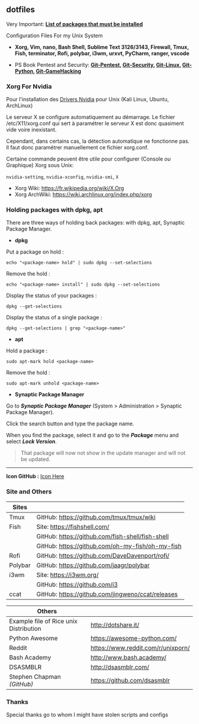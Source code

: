 ## dotfiles

Very Important: **[List of packages that must be installed](https://github.com/PhineasPhreak/dotfiles/tree/master/packages)**

Configuration Files For my Unix System
* **Xorg, Vim, nano, Bash Shell, Sublime Text 3126/3143, Firewall, Tmux, Fish, terminator, Rofi, polybar, i3wm, urxvt, PyCharm, ranger, vscode**

* PS Book Pentest and Security: **[Git-Pentest](https://github.com/enaqx/awesome-pentest), [Git-Security](https://github.com/sbilly/awesome-security), [Git-Linux](https://github.com/aleksandar-todorovic/awesome-linux), [Git-Python](https://github.com/vinta/awesome-python), [Git-GameHacking](https://github.com/dsasmblr/game-hacking)**

### Xorg For Nvidia
Pour l'installation des [Drivers Nvidia](https://github.com/PhineasPhreak/dotfiles/blob/master/configs/etc/X11/README.md) pour Unix (Kali Linux, Ubuntu, ArchLinux)

Le serveur X se configure automatiquement au démarrage.
Le fichier /etc/X11/xorg.conf qui sert à paramétrer le serveur X est donc quasiment vide voire inexistant.

Cependant, dans certains cas, la détection automatique ne fonctionne pas.
Il faut donc paramétrer manuellement ce fichier xorg.conf.

Certaine commande peuvent être utile pour configurer (Console *ou* Graphique) Xorg sous Unix:

`nvidia-setting`, `nvidia-xconfig`, `nvidia-smi`, `X`

* Xorg Wiki: https://fr.wikipedia.org/wiki/X.Org
* Xorg ArchWiki: https://wiki.archlinux.org/index.php/xorg

### Holding packages with dpkg, apt

There are three ways of holding back packages: with dpkg, apt, Synaptic Package Manager.

* **dpkg**

Put a package on hold :

`echo "<package-name> hold" | sudo dpkg --set-selections`

Remove the hold :

`echo "<package-name> install" | sudo dpkg --set-selections`

Display the status of your packages :

`dpkg --get-selections`

Display the status of a single package :

`dpkg --get-selections | grep "<package-name>"`

* **apt**

Hold a package :

`sudo apt-mark hold <package-name>`

Remove the hold :

`sudo apt-mark unhold <package-name>`

* **Synaptic Package Manager**

Go to ***Synaptic Package Manager*** (System > Administration > Synaptic Package Manager).

Click the search button and type the package name.

When you find the package, select it and go to the ***Package*** menu and select ***Lock Version***.

>That package will now not show in the update manager and will not be updated.

***

**Icon GitHub :** [Icon Here](https://octicons.github.com/)

### Site and Others

| **Sites** |                                                   |
| --------- | ------------------------------------------------- |
| Tmux      | GitHub: https://github.com/tmux/tmux/wiki         |
| Fish      | Site: https://fishshell.com/                      |
|           | GitHub: https://github.com/fish-shell/fish-shell  |
|           | GitHub: https://github.com/oh-my-fish/oh-my-fish  |
| Rofi      | GitHub: https://github.com/DaveDavenport/rofi/    |
| Polybar   | GitHub: https://github.com/jaagr/polybar          |
| i3wm      | Site: https://i3wm.org/                           |
|           | GitHub: https://github.com/i3                     |
| ccat      | GitHub: https://github.com/jingweno/ccat/releases |

| **Others**                             |                                    |
| -------------------------------------- | ---------------------------------- |
| Example file of Rice unix Distribution | http://dotshare.it/                |
| Python Awesome                         | https://awesome-python.com/        |
| Reddit                                 | https://www.reddit.com/r/unixporn/ |
| Bash Academy                           | http://www.bash.academy/           |
| DSASMBLR                               | http://dsasmblr.com/               |
| Stephen Chapman *(GitHub)*             | https://github.com/dsasmblr        |

### Thanks
Special thanks go to whom I might have stolen scripts and configs
